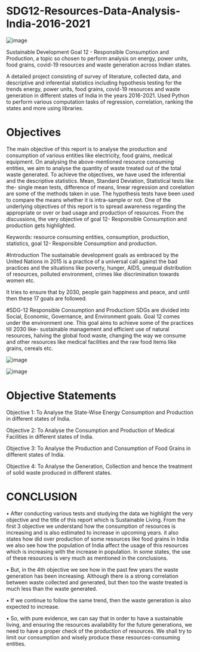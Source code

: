 #           SDG12-Resources-Data-Analysis-India-2016-2021
![image](https://github.com/user-attachments/assets/575c0411-cc2b-4688-92b9-ea04f533ebf8)

Sustainable Development Goal 12 - Responsible Consumption and Production, a topic so chosen to perform analysis on energy, power units, food grains,  covid-19 resources and waste generation across Indian states.

A detailed project consisting of survey of literature, collected data, and descriptive and inferential statistics including hypothesis testing for the trends energy, power units, food grains,  covid-19 resources and waste generation in different states of India in the years 2016-2021. 
Used Python to perform various computation tasks of regression, correlation, ranking the states and more using libraries.  


#              Objectives
The main objective of this report is to analyse the production and consumption of 
various entities like electricity, food grains, medical equipment. On analysing the 
above-mentioned resource consuming entities, we aim to analyse the quantity of 
waste treated out of the total waste generated. To achieve the objectives, we have 
used the inferential and the descriptive statistics. Mean, Standard Deviation, 
Statistical tests like the- single mean tests, difference of means, linear regression 
and corelation are some of the methods taken in use. The hypothesis tests have 
been used to compare the means whether it is intra-sample or not. One of the 
underlying objectives of this report is to spread awareness regarding the 
appropriate or over or bad usage and production of resources. From the 
discussions, the very objective of goal 12- Responsible Consumption and 
production gets highlighted. 

Keywords: resource consuming entities, consumption, production, statistics, goal 
12- Responsible Consumption and production. 

#Introduction
The sustainable development goals as embraced by the United Nations in 2015 is 
a practice of a universal call against the bad practices and the situations like 
poverty, hunger, AIDS, unequal distribution of resources, polluted environment, 
crimes like discrimination towards women etc. 

It tries to ensure that by 2030, people gain happiness and peace, and until then 
these 17 goals are followed. 

#SDG-12 Responsible Consumption and Productiom
SDGs are divided into Social, Economic, Governance, and Environment goals. 
Goal 12 comes under the environment one. 
This goal aims to achieve some of the practices till 2030 like- sustainable 
management and efficient use of natural resources, halving the global food waste, 
changing the way we consume and other resources like medical facilities and the 
raw food items like grains, cereals etc. 
<p align="center">
 
 ![image](https://github.com/user-attachments/assets/abd20223-e440-41a4-972b-63546ea16a1f)
 
 ![image](https://github.com/user-attachments/assets/99f0d9ed-d78a-4d6e-b33f-d86324423d98)
</p>

# Objective Statements
 
Objective 1: To Analyse the State-Wise Energy Consumption and Production in different states of India. 
 
Objective 2: To Analyse the Consumption and Production of Medical Facilities in different states of India. 
 
Objective 3: To Analyse the Production and Consumption of Food Grains in different states of India.
 
Objective 4: To Analyse the Generation, Collection and hence the treatment of solid waste produced in different states.

# CONCLUSION 
 
• After conducting various tests and studying the data we highlight the very 
objective and the title of this report which is Sustainable Living. From the first 3 
objective we understand how the consumption of resources is increasing and is 
also estimated to increase in upcoming years. it also states how did over 
production of some resources like food grains in India we also see how the 
population of India affect the usage of this resources which is increasing with the 
increase in population. In some states, the use of these resources is very much as 
mentioned in the conclusions. 
 
• But, in the 4th objective we see how in the past few years the waste generation has 
been increasing. Although there is a strong correlation between waste collected 
and generated, but then too the waste treated is much less than the waste 
generated.  
 
• If we continue to follow the same trend, then the waste generation is also expected 
to increase. 
 
• So, with pure evidence, we can say that in order to have a sustainable living, and 
ensuring the resources availability for the future generations, we need to have a 
proper check of the production of resources. We shall try to limit our consumption 
and wisely produce these resources-consuming entities. 
